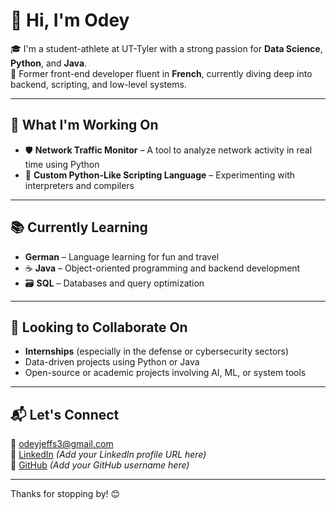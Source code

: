 # 👋 Hi, I'm Odey

🎓 I'm a student-athlete at UT-Tyler with a strong passion for **Data Science**, **Python**, and **Java**.  
🧠 Former front-end developer fluent in **French**, currently diving deep into backend, scripting, and low-level systems.

---

## 🚀 What I'm Working On

- 🛡️ **Network Traffic Monitor** – A tool to analyze network activity in real time using Python
- 🧩 **Custom Python-Like Scripting Language** – Experimenting with interpreters and compilers

---

## 📚 Currently Learning

-  **German** – Language learning for fun and travel
- ☕ **Java** – Object-oriented programming and backend development
- 🗃️ **SQL** – Databases and query optimization

---

## 🤝 Looking to Collaborate On

- **Internships** (especially in the defense or cybersecurity sectors)
- Data-driven projects using Python or Java
- Open-source or academic projects involving AI, ML, or system tools

---

## 📬 Let's Connect

📧 odeyjeffs3@gmail.com  
🔗 [LinkedIn](https://www.linkedin.com/in/your-profile) *(Add your LinkedIn profile URL here)*  
🐙 [GitHub](https://github.com/yourusername) *(Add your GitHub username here)*

---

Thanks for stopping by! 😊

<!--
**Odey340/Odey340** is a ✨ _special_ ✨ repository because its `README.md` (this file) appears on your GitHub profile.

Here are some ideas to get you started:

- 🔭 I’m currently working on ...
- 🌱 I’m currently learning ...
- 👯 I’m looking to collaborate on ...
- 🤔 I’m looking for help with ...
- 💬 Ask me about ...
- 📫 How to reach me: ...
- 😄 Pronouns: ...
- ⚡ Fun fact: ...
-->
